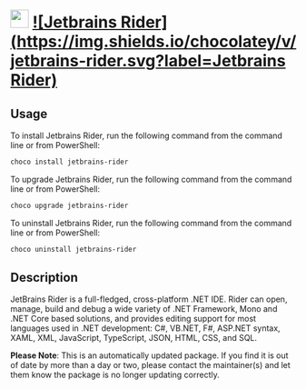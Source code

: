 ﻿# <img src="https://cdn.jsdelivr.net/gh/mkevenaar/chocolatey-packages@8b10075560b75cfc85915b5d74b387c081850205/icons/jetbrains-rider.png" width="32" height="32"/> [![Jetbrains Rider](https://img.shields.io/chocolatey/v/jetbrains-rider.svg?label=Jetbrains Rider)](https://chocolatey.org/packages/jetbrains-rider)

## Usage
To install Jetbrains Rider, run the following command from the command line or from PowerShell:
```powershell
choco install jetbrains-rider
```

To upgrade Jetbrains Rider, run the following command from the command line or from PowerShell:
```powershell
choco upgrade jetbrains-rider
```

To uninstall Jetbrains Rider, run the following command from the command line or from PowerShell:
```powershell
choco uninstall jetbrains-rider
```

## Description
JetBrains Rider is a full-fledged, cross-platform .NET IDE. Rider can open, manage, build and debug a wide variety of .NET Framework, Mono and .NET Core based solutions, and provides editing support for most languages used in .NET development: C#, VB.NET, F#, ASP.NET syntax, XAML, XML, JavaScript, TypeScript, JSON, HTML, CSS, and SQL.

**Please Note**: This is an automatically updated package. If you find it is
out of date by more than a day or two, please contact the maintainer(s) and
let them know the package is no longer updating correctly.


